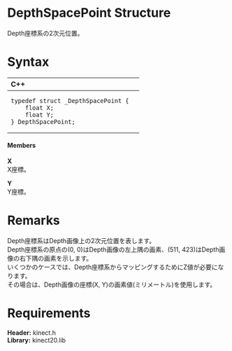DepthSpacePoint Structure  
=========================  

Depth座標系の2次元位置。 <span id="syntaxSection"></span>

Syntax  
======  

<table>
<colgroup>
<col width="100%" />
</colgroup>
<thead>
<tr class="header">
<th align="left">C++</th>
</tr>
</thead>
<tbody>
<tr class="odd">
<td align="left"><pre><code>typedef struct _DepthSpacePoint {  
    float X;  
    float Y;  
} DepthSpacePoint;</code></pre></td>
</tr>
</tbody>
</table>

<span id="ID4EG"></span>
#### Members  

**X**    
X座標。  

**Y**    
Y座標。  

<span id="remarks"></span>

Remarks  
=======  

Depth座標系はDepth画像上の2次元位置を表します。  
Depth座標系の原点の(0, 0)はDepth画像の左上隅の画素、(511, 423)はDepth画像の右下隅の画素を示します。  
いくつかのケースでは、Depth座標系からマッピングするためにZ値が必要になります。  
その場合は、Depth画像の座標(X, Y)の画素値(ミリメートル)を使用します。

<span id="requirements"></span>

Requirements  
============  

**Header:** kinect.h  
**Library:** kinect20.lib  



<!--Please do not edit the data in the comment block below.-->
<!--
TOCTitle : DepthSpacePoint Structure
RLTitle : DepthSpacePoint Structure
KeywordK : DepthSpacePoint structure
KeywordF : DepthSpacePoint
KeywordF : Microsoft.Kinect.kinect.DepthSpacePoint
KeywordA : T:Microsoft.Kinect.kinect.DepthSpacePoint
AssetID : T:Microsoft.Kinect.kinect.DepthSpacePoint
Locale : en-us
CommunityContent : 1
APIType : Managed
APILocation : 
APIName : Microsoft.Kinect.kinect.DepthSpacePoint
TargetOS : Windows
TopicType : kbSyntax
DevLang : C++
DocSet : K4Wv2
ProjType : K4Wv2Proj
Technology : Kinect for Windows
Product : Kinect for Windows SDK v2
productversion : 20
-->
